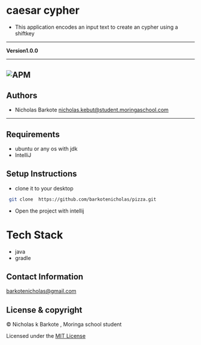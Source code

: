  # caesar cypher
- This application encodes an input text to create an cypher using a shiftkey
---
**Version1.0.0**

---
![APM](https://img.shields.io/apm/l/vim-mode)
---

## Authors
- Nicholas Barkote <nicholas.kebut@student.moringaschool.com>
---

## Requirements
- ubuntu or any os with jdk
- IntelliJ 


## Setup Instructions

* clone it to your desktop
```bash
 git clone  https://github.com/barkotenicholas/pizza.git
   ```
* Open the project with intellij 

# Tech Stack

- java
- gradle



## Contact Information

<a href="mailto:barkotenicholas@gmail.com">barkotenicholas@gmail.com</a>



## License & copyright

© Nicholas k Barkote , Moringa school student

Licensed under the [MIT License](LICENSE)